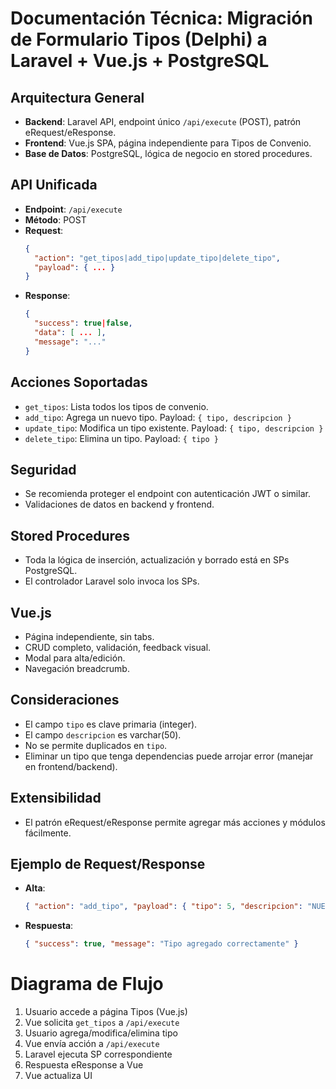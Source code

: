 # Documentación Técnica: Migración de Formulario Tipos (Delphi) a Laravel + Vue.js + PostgreSQL

## Arquitectura General
- **Backend**: Laravel API, endpoint único `/api/execute` (POST), patrón eRequest/eResponse.
- **Frontend**: Vue.js SPA, página independiente para Tipos de Convenio.
- **Base de Datos**: PostgreSQL, lógica de negocio en stored procedures.

## API Unificada
- **Endpoint**: `/api/execute`
- **Método**: POST
- **Request**:
  ```json
  {
    "action": "get_tipos|add_tipo|update_tipo|delete_tipo",
    "payload": { ... }
  }
  ```
- **Response**:
  ```json
  {
    "success": true|false,
    "data": [ ... ],
    "message": "..."
  }
  ```

## Acciones Soportadas
- `get_tipos`: Lista todos los tipos de convenio.
- `add_tipo`: Agrega un nuevo tipo. Payload: `{ tipo, descripcion }`
- `update_tipo`: Modifica un tipo existente. Payload: `{ tipo, descripcion }`
- `delete_tipo`: Elimina un tipo. Payload: `{ tipo }`

## Seguridad
- Se recomienda proteger el endpoint con autenticación JWT o similar.
- Validaciones de datos en backend y frontend.

## Stored Procedures
- Toda la lógica de inserción, actualización y borrado está en SPs PostgreSQL.
- El controlador Laravel solo invoca los SPs.

## Vue.js
- Página independiente, sin tabs.
- CRUD completo, validación, feedback visual.
- Modal para alta/edición.
- Navegación breadcrumb.

## Consideraciones
- El campo `tipo` es clave primaria (integer).
- El campo `descripcion` es varchar(50).
- No se permite duplicados en `tipo`.
- Eliminar un tipo que tenga dependencias puede arrojar error (manejar en frontend/backend).

## Extensibilidad
- El patrón eRequest/eResponse permite agregar más acciones y módulos fácilmente.

## Ejemplo de Request/Response
- **Alta**:
  ```json
  { "action": "add_tipo", "payload": { "tipo": 5, "descripcion": "NUEVO TIPO" } }
  ```
- **Respuesta**:
  ```json
  { "success": true, "message": "Tipo agregado correctamente" }
  ```

# Diagrama de Flujo
1. Usuario accede a página Tipos (Vue.js)
2. Vue solicita `get_tipos` a `/api/execute`
3. Usuario agrega/modifica/elimina tipo
4. Vue envía acción a `/api/execute`
5. Laravel ejecuta SP correspondiente
6. Respuesta eResponse a Vue
7. Vue actualiza UI
